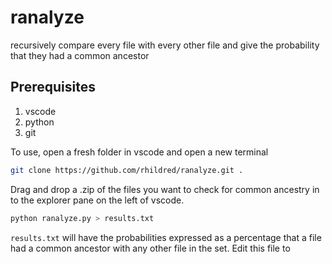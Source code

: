 # ranalyze
recursively compare every file with every other file and give the probability that they had a common ancestor

## Prerequisites

1. vscode
2. python
3. git

To use, open a fresh folder in vscode and open a new terminal

```bash
git clone https://github.com/rhildred/ranalyze.git .
```

Drag and drop a .zip of the files you want to check for common ancestry in to the explorer pane on the left of vscode.

```bash
python ranalyze.py > results.txt
```

`results.txt` will have the probabilities expressed as a percentage that a file had a common ancestor with any other file in the set. Edit this file to 


